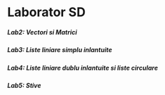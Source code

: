 <h1>Laborator SD</h1>
<h5>Lab2: Vectori si Matrici</h5>
<h5>Lab3: Liste liniare simplu inlantuite</h5>
<h5>Lab4: Liste liniare dublu inlantuite si liste circulare</h5>
<h5>Lab5: Stive</h5>
